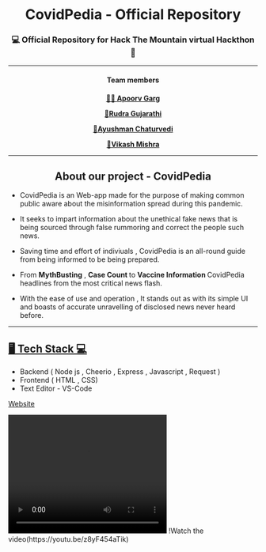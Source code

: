 <div align='center'>
<h1> CovidPedia - Official Repository </h1>

<h3> 💻 Official Repository for Hack The Mountain virtual Hackthon 📱</h3>
<hr>
<b><h4>Team members <h4></b>

 <a href="https://github.com/apoorvgarg2603"> 👨‍💻 **Apoorv Garg** </a>

 <a href="https://github.com/Rudra-23"> 👨**Rudra Gujarathi** </a>

 <a href="https://github.com/ayushman246"> 👱**Ayushman Chaturvedi** </a>

 <a href="https://github.com/vikashV3"> 👦**Vikash Mishra** </a>
<hr>

<h2> About our project - CovidPedia</h2>
</div>

 * CovidPedia is an Web-app made for the purpose of making common public aware about the misinformation spread during this pandemic.
 
 * It seeks to impart information about the unethical fake news that is being sourced through false rummoring and correct the people such news.
 
 * Saving time and effort of indiviuals , CovidPedia is an all-round guide from being informed to be being prepared.
 
 * From <b>MythBusting</b> , <b>Case Count </b> to <b>Vaccine Information </b> CovidPedia headlines from the most critical news flash.
 
 * With the ease of use and operation , It stands out as with its simple UI and boasts of accurate unravelling of disclosed news never heard before.
<hr>

<h2> <u> 🖥️ Tech Stack 💻</u></h2>

* Backend ( Node js , Cheerio , Express , Javascript , Request )
* Frontend ( HTML , CSS)
* Text Editor - VS-Code

<a href="https://covidpedia.herokuapp.com/">Website</a>

<video width="320" height="240" autoplay>
 <source src="" type="video/mp4">
</video> 
!Watch the video(https://youtu.be/z8yF454aTik)
